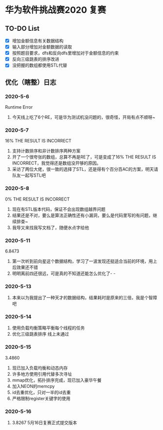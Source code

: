 # 华为软件挑战赛2020 复赛

## TO-DO List

 - [x] 增加金额信息有关数据结构
 - [x] 输入部分增加对金额数据的读取
 - [x] 按照题目要求，dfs和反向dfs里增加对于金额信息的约束
 - [x] 反向三级跳表的排序改进
 - [x] 没把握的数组都使用STL代替

## 优化（瞎整）日志

### 2020-5-6

Runtime Error
 
1. 今天线上吃了6个RE，可是华为测试机没问题的，很奇怪，开局有点不顺呀~

### 2020-5-7

16% THE RESULT IS INCORRECT

1. 支持计数排序和非计数排序两种方案
2. 开了一个很夸张的数组，总算不再是RE了，可是变成了16% THE RESULT IS INCORRECT，我觉得还是数组没开够的原因。
3. 采访了两位大佬，很一致的选择了STL，还是得有个百分百AC的方案，明天请队友一起写STL吧

### 2020-5-8

0% THE RESULT IS INCORRECT

1. 现在有STL版本代码，保证不会出现数组越界问题
2. 结果还是不对，要么是算法正确性还有小漏洞，要么是代码里写的有问题，继续排查~
3. 我导又来找我写文档了，随便水点字给他

### 2020-5-11

6.8473

1. 第一次听到前向星这个数据结构，学习了一波发现还挺适合当前的环境，用上后效果还不错
2. 明明离前四还很远，可是真的不知道还能怎么优化了- -

### 2020-5-13

1. 本来以为我提出了一种天才的数据结构，结果耗时是原来的三倍，我是个智障吧

### 2020-5-14

1. 使用负载均衡策略平衡每个线程的任务
2. 优化三级跳表排序 线上未通过

### 2020-5-15

3.4860

1. 现已加入负载均衡和动态内存
2. 许多地方使用引用代替多次寻址
3. mmap优化，拓扑排序完成，现已加入豪华午餐
4. 加入NEON的memcpy
5. id去重优化，只对一半的id去重
6. 严格限制register关键字的使用

### 2020-5-16
1. 3.8267 5月16日复赛正式提交版本